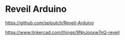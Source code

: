 # Reveil Arduino 

https://github.com/sploutch/Reveil-Arduino

https://www.tinkercad.com/things/9NnJooxw7nQ-reveil
